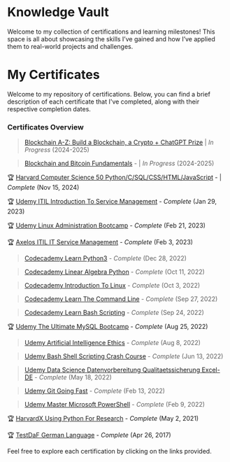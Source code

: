 # Knowledge Vault
Welcome to my collection of certifications and learning milestones! This space is all about showcasing the skills I’ve gained and how I’ve applied them to real-world projects and challenges.

# My Certificates

Welcome to my repository of certifications. Below, you can find a brief description of each certificate that I've completed, along with their respective completion dates.

### Certificates Overview
> [Blockchain A-Z: Build a Blockchain, a Crypto + ChatGPT Prize](https://www.udemy.com/course/build-your-blockchain-az/) | *In Progress* (2024-2025)

> [Blockchain and Bitcoin Fundamentals](https://www.udemy.com/course/blockchain-and-bitcoin-fundamentals/) -             | *In Progress* (2024-2025)

🏆 [Harvard Computer Science 50 Python/C/SQL/CSS/HTML/JavaScript](Certificates/Harvard-ComputerScience50.pdf) -          | *Complete* (Nov 15, 2024)

🏆 [Udemy ITIL Introduction To Service Management](Certificates/Udemy-ITIL-IntroductionToServiceManagement.pdf) -           *Complete* (Jan 29, 2023)

🏆 [Udemy Linux Administration Bootcamp](Certificates/Udemy-LinuxAdministrationBootcamp.pdf) - *Complete* (Feb 21, 2023)

🏆 [Axelos ITIL IT Service Management](Certificates/Axelos-ITIL-ITServiceManagement.pdf) - *Complete* (Feb 3, 2023)

> [Codecademy Learn Python3](Certificates/Codecademy-LearnPython3.pdf) - *Complete* (Dec 28, 2022)

> [Codecademy Linear Algebra Python](Certificates/Codecademy-LinearAlgebraPython.pdf) - *Complete* (Oct 11, 2022)

> [Codecademy Introduction To Linux](Certificates/Codecademy-IntroductionToLinux.pdf) - *Complete* (Oct 3, 2022)

> [Codecademy Learn The Command Line](Certificates/Codecademy-LearnTheCommandLine.pdf) - *Complete* (Sep 27, 2022)

> [Codecademy Learn Bash Scripting](Certificates/Codecademy-LearnBashScripting.pdf) - *Complete* (Sep 24, 2022)
  
🏆 [Udemy The Ultimate MySQL Bootcamp](Certificates/Udemy-TheUltimateMySQLBootcamp.pdf) - *Complete* (Aug 25, 2022)

> [Udemy Artificial Intelligence Ethics](Certificates/Udemy-ArtificialIntelligenceEthics.pdf) - *Complete* (Aug 8, 2022)

> [Udemy Bash Shell Scripting Crash Course](Certificates/Udemy-BashShellScriptingCrashCourse.pdf) - *Complete* (Jun 13, 2022)

> [Udemy Data Science Datenvorbereitung Qualitaetssicherung Excel-DE](Certificates/Udemy-DataScience-DatenvorbereitungQualitaetssicherungExcel-DE.pdf) - *Complete* (May 18, 2022)

> [Udemy Git Going Fast](Certificates/Udemy-GitGoingFast.pdf) - *Complete* (Feb 13, 2022)

> [Udemy Master Microsoft PowerShell](Certificates/Udemy-MasterMicrosoftPowerShell.pdf) - *Complete* (Feb 9, 2022)

🏆 [HarvardX Using Python For Research](Certificates/HarvardX-UsingPythonForResearch.pdf) - *Complete* (May 2, 2021)

🏆 [TestDaF German Language](Certificates/TestDaF-German-Language.pdf) - *Complete* (Apr 26, 2017)

Feel free to explore each certification by clicking on the links provided.


